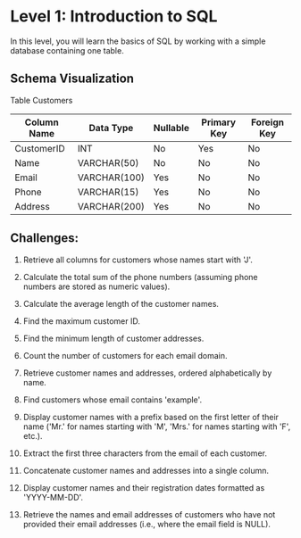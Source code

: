 # Level 1: Introduction to SQL

In this level, you will learn the basics of SQL by working with a simple database containing one table.

## Schema Visualization

Table Customers

| Column Name | Data Type    | Nullable | Primary Key | Foreign Key |
|-------------|--------------|----------|-------------|-------------|
| CustomerID  | INT          | No       | Yes         | No          |
| Name        | VARCHAR(50)  | No       | No          | No          |
| Email       | VARCHAR(100) | Yes      | No          | No          |
| Phone       | VARCHAR(15)  | Yes      | No          | No          |
| Address     | VARCHAR(200) | Yes      | No          | No          |

## Challenges:

1. Retrieve all columns for customers whose names start with 'J'.

2. Calculate the total sum of the phone numbers (assuming phone numbers are stored as numeric values).

3. Calculate the average length of the customer names.

4. Find the maximum customer ID.

5. Find the minimum length of customer addresses.

6. Count the number of customers for each email domain.

7. Retrieve customer names and addresses, ordered alphabetically by name.

8. Find customers whose email contains 'example'.

9. Display customer names with a prefix based on the first letter of their name ('Mr.' for names starting with 'M', 'Mrs.' for names starting with 'F', etc.).

10. Extract the first three characters from the email of each customer.

11. Concatenate customer names and addresses into a single column.

12. Display customer names and their registration dates formatted as 'YYYY-MM-DD'.

13. Retrieve the names and email addresses of customers who have not provided their email addresses (i.e., where the email field is NULL).